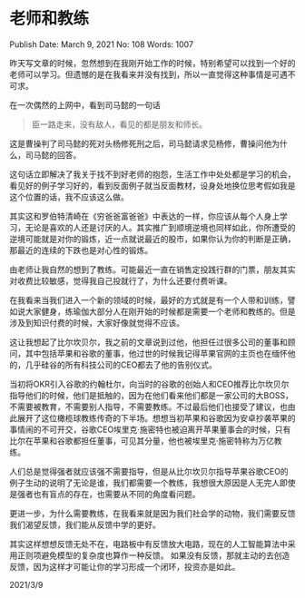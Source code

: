 # 老师和教练

Publish Date: March 9, 2021
No: 108
Words: 1007

昨天写文章的时候，忽然想到在我刚开始工作的时候，特别希望可以找到一个好的老师可以学习。但遗憾的是在我看来并没有找到，所以一直觉得这种事情是可遇不可求。

在一次偶然的上网中，看到司马懿的一句话

> 臣一路走来，没有敌人，看见的都是朋友和师长。
> 

这是曹操判了司马懿的死对头杨修死刑之后，司马懿请求见杨修，曹操问他为什么，司马懿的回答。

这句话立即解决了我关于找不到好老师的抱怨，生活工作中处处都是学习的机会，看见好的例子学习好的，看到反面例子就当反面教材，设身处地换位思考假如我是这个位置的话，我不应该这么做。

其实这和罗伯特清崎在《穷爸爸富爸爸》中表达的一样，你应该从每个人身上学习，无论是喜欢的人还是讨厌的人。其实推广到顺境逆境也同样如此，你所遭受的逆境可能就是对你的锻炼，近一点就说最近的股市，如果你认为你的判断是正确，那最近的连续的下跌也是对心性的锻炼。

由老师让我自然的想到了教练。可能最近一直在销售定投践行群的门票，朋友其实对收费比较敏感，觉得我自己投就行了，为什么还要付费听课。

在我看来当我们进入一个新的领域的时候，最好的方式就是有一个人带和训练，譬如说大家健身，练瑜伽大部分人在刚开始的时候都是需要一个老师和教练的。但是涉及到知识付费的时候，大家好像就觉得不应该。

这让我想起了比尔坎贝尔，我之前的文章说到过他，他担任过很多公司的董事和顾问，其中包括苹果和谷歌的董事，他过世的时候我记得苹果官网的主页也在缅怀他的，几乎硅谷的所有科技公司的CEO都去了他的告别仪式。

当初将OKR引入谷歌的约翰杜尔，向当时的谷歌的创始人和CEO推荐比尔坎贝尔指导他们的时候，他们是抵触的，因为在他们看来他们都是一家公司的大BOSS，不需要被教育，不需要别人指导，不需要教练。不过最后他们也接受了建议，也由此展开了这位橄榄球教练传奇的下半场。想想当初苹果和谷歌因为安卓抄袭苹果的事情闹的不可开交，谷歌CEO埃里克·施密特也被迫离开苹果董事会的时候，只有比尔在苹果和谷歌都担任董事，可见其分量，他也被埃里克·施密特称为万亿教练。

人们总是觉得强者就应该强不需要指导，但是从比尔坎贝尔指导苹果谷歌CEO的例子生动的说明了无论是谁，我们都需要一个教练，我想很大原因是人无完人即使是强者也有盲点的存在，也需要从不同的角度看问题。

更进一步，为什么需要教练，在我看来就是因为我们社会学的动物，我们需要反馈我们渴望反馈，我们能从反馈中学的更好。

其实这样想想反馈无处不在，电路板中有反馈放大电路，现在的人工智能算法中采用正则项避免模型的复杂度也算作一种反馈。
如果没有反馈，那就主动的去创造反馈，因为这样才可能让你的学习形成一个闭环，投资亦是如此。

2021/3/9
